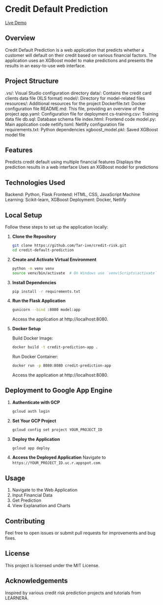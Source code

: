 # Credit Default Prediction

[Live Demo](https://credit-risk.netlify.app/)

## Overview
Credit Default Prediction is a web application that predicts whether a customer will default on their credit based on various financial factors. The application uses an XGBoost model to make predictions and presents the results in an easy-to-use web interface.

## Project Structure

.vs/: Visual Studio configuration directory
data/: Contains the credit card clients data file (XLS format)
model/: Directory for model-related files
resources/: Additional resources for the project
Dockerfile.txt: Docker configuration file
README.md: This file, providing an overview of the project
app.yaml: Configuration file for deployment
cs-training.csv: Training data file
db.sql: Database schema file
index.html: Frontend code
model.py: Main application code
netlify.toml: Netlify configuration file
requirements.txt: Python dependencies
xgboost_model.pkl: Saved XGBoost model file

## Features

Predicts credit default using multiple financial features
Displays the prediction results in a web interface
Uses an XGBoost model for predictions

## Technologies Used

Backend: Python, Flask
Frontend: HTML, CSS, JavaScript
Machine Learning: Scikit-learn, XGBoost
Deployment: Docker, Netlify

## Local Setup

Follow these steps to set up the application locally:

1. **Clone the Repository**
   ```sh
   git clone https://github.com/Tar-ive/credit-risk.git
   cd credit-default-prediction
   ```

2. **Create and Activate Virtual Environment**
   ```sh
   python -m venv venv
   source venv/bin/activate  # On Windows use `venv\Scripts\activate`
   ```

3. **Install Dependencies**
   ```sh
   pip install -r requirements.txt
   ```

4. **Run the Flask Application**
   ```sh
   gunicorn --bind :8080 model:app
   ```
   Access the application at http://localhost:8080.

5. **Docker Setup**

   Build Docker Image:
   ```sh
   docker build -t credit-prediction-app .
   ```

   Run Docker Container:
   ```sh
   docker run -p 8080:8080 credit-prediction-app
   ```
   Access the application at http://localhost:8080.

## Deployment to Google App Engine

1. **Authenticate with GCP**
   ```sh
   gcloud auth login
   ```

2. **Set Your GCP Project**
   ```sh
   gcloud config set project YOUR_PROJECT_ID
   ```

3. **Deploy the Application**
   ```sh
   gcloud app deploy
   ```

4. **Access the Deployed Application**
   Navigate to `https://YOUR_PROJECT_ID.uc.r.appspot.com`.

## Usage

1. Navigate to the Web Application
2. Input Financial Data
3. Get Prediction
4. View Explanation and Charts


## Contributing

Feel free to open issues or submit pull requests for improvements and bug fixes.

## License

This project is licensed under the MIT License.

## Acknowledgements

Inspired by various credit risk prediction projects and tutorials from LEARNERA.
